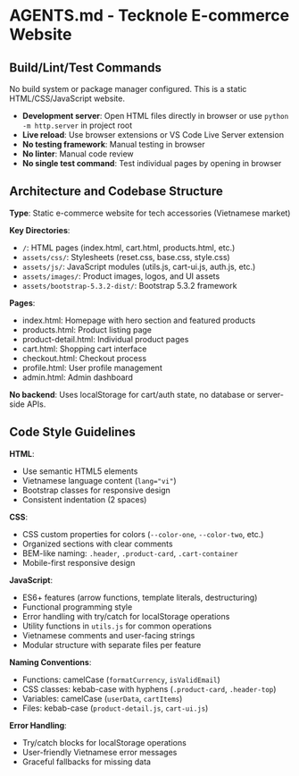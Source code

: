 # AGENTS.md - Tecknole E-commerce Website

## Build/Lint/Test Commands

No build system or package manager configured. This is a static HTML/CSS/JavaScript website.

- **Development server**: Open HTML files directly in browser or use `python -m http.server` in project root
- **Live reload**: Use browser extensions or VS Code Live Server extension
- **No testing framework**: Manual testing in browser
- **No linter**: Manual code review
- **No single test command**: Test individual pages by opening in browser

## Architecture and Codebase Structure

**Type**: Static e-commerce website for tech accessories (Vietnamese market)

**Key Directories**:
- `/`: HTML pages (index.html, cart.html, products.html, etc.)
- `assets/css/`: Stylesheets (reset.css, base.css, style.css)
- `assets/js/`: JavaScript modules (utils.js, cart-ui.js, auth.js, etc.)
- `assets/images/`: Product images, logos, and UI assets
- `assets/bootstrap-5.3.2-dist/`: Bootstrap 5.3.2 framework

**Pages**:
- index.html: Homepage with hero section and featured products
- products.html: Product listing page
- product-detail.html: Individual product pages
- cart.html: Shopping cart interface
- checkout.html: Checkout process
- profile.html: User profile management
- admin.html: Admin dashboard

**No backend**: Uses localStorage for cart/auth state, no database or server-side APIs.

## Code Style Guidelines

**HTML**:
- Use semantic HTML5 elements
- Vietnamese language content (`lang="vi"`)
- Bootstrap classes for responsive design
- Consistent indentation (2 spaces)

**CSS**:
- CSS custom properties for colors (`--color-one`, `--color-two`, etc.)
- Organized sections with clear comments
- BEM-like naming: `.header`, `.product-card`, `.cart-container`
- Mobile-first responsive design

**JavaScript**:
- ES6+ features (arrow functions, template literals, destructuring)
- Functional programming style
- Error handling with try/catch for localStorage operations
- Utility functions in `utils.js` for common operations
- Vietnamese comments and user-facing strings
- Modular structure with separate files per feature

**Naming Conventions**:
- Functions: camelCase (`formatCurrency`, `isValidEmail`)
- CSS classes: kebab-case with hyphens (`.product-card`, `.header-top`)
- Variables: camelCase (`userData`, `cartItems`)
- Files: kebab-case (`product-detail.js`, `cart-ui.js`)

**Error Handling**:
- Try/catch blocks for localStorage operations
- User-friendly Vietnamese error messages
- Graceful fallbacks for missing data

